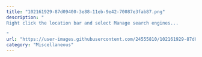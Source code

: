 ```yaml
---
title: "102161929-87d09400-3e88-11eb-9e42-70087e3fab87.png"
description: "
Right click the location bar and select Manage search engines...

"
url: "https://user-images.githubusercontent.com/24555810/102161929-87d09400-3e88-11eb-9e42-70087e3fab87.png"
category: "Miscellaneous"
---
```

